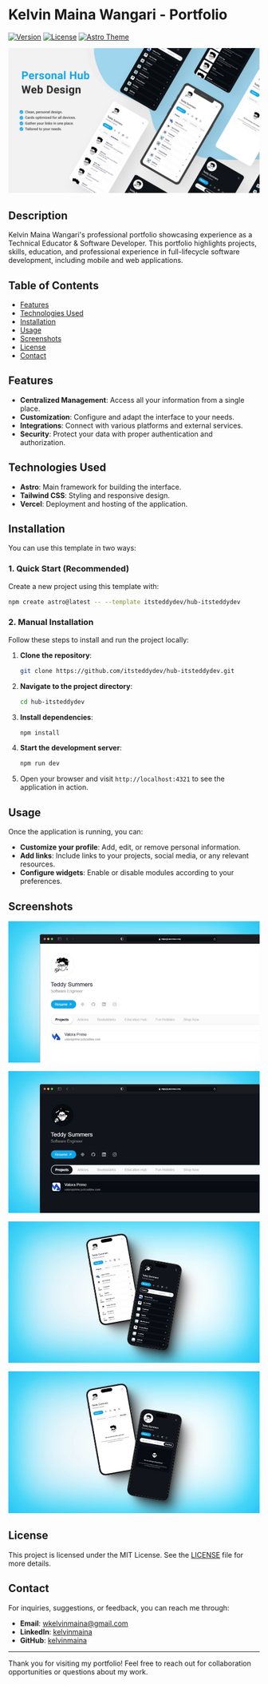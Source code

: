 # Kelvin Maina Wangari - Portfolio

[![Version](https://img.shields.io/github/package-json/v/kelvinmaina/kelvinmaina-portfolio)](https://github.com/kelvinmaina/kelvinmaina-portfolio) [![License](https://img.shields.io/badge/license-MIT-green.svg)](https://opensource.org/licenses/MIT) [![Astro Theme](https://img.shields.io/badge/Astro-Theme-blue?logo=astro)](https://astro.build/themes/details/personal-hub-a-customizable-personal-link/)

![Project Logo](public/img/cover/personal_hub.jpg)

## Description

Kelvin Maina Wangari's professional portfolio showcasing experience as a Technical Educator & Software Developer. This portfolio highlights projects, skills, education, and professional experience in full-lifecycle software development, including mobile and web applications.

## Table of Contents

- [Features](#features)
- [Technologies Used](#technologies-used)
- [Installation](#installation)
- [Usage](#usage)
- [Screenshots](#screenshots)
- [License](#license)
- [Contact](#contact)

## Features

- **Centralized Management**: Access all your information from a single place.
- **Customization**: Configure and adapt the interface to your needs.
- **Integrations**: Connect with various platforms and external services.
- **Security**: Protect your data with proper authentication and authorization.

## Technologies Used

- **Astro**: Main framework for building the interface.
- **Tailwind CSS**: Styling and responsive design.
- **Vercel**: Deployment and hosting of the application.

## Installation

You can use this template in two ways:

### 1. Quick Start (Recommended)

Create a new project using this template with:

   ```bash
npm create astro@latest -- --template itsteddydev/hub-itsteddydev
   ```

### 2. Manual Installation
Follow these steps to install and run the project locally:

1. **Clone the repository**:

   ```bash
   git clone https://github.com/itsteddydev/hub-itsteddydev.git
   ```

2. **Navigate to the project directory**:

   ```bash
   cd hub-itsteddydev
   ```

3. **Install dependencies**:

   ```bash
   npm install
   ```

4. **Start the development server**:

   ```bash
   npm run dev
   ```

5. Open your browser and visit `http://localhost:4321` to see the application in action.


## Usage

Once the application is running, you can:

- **Customize your profile**: Add, edit, or remove personal information.
- **Add links**: Include links to your projects, social media, or any relevant resources.
- **Configure widgets**: Enable or disable modules according to your preferences.

## Screenshots

![Main View](public/img/cover/personal_hub01.webp)

![Main View Dark](public/img/cover/personal_hub02.webp)

![Main View Dark](public/img/cover/personal_hub03.webp)

![Main View Dark](public/img/cover/personal_hub04.webp)


## License

This project is licensed under the MIT License. See the [LICENSE](./LICENSE) file for more details.

## Contact

For inquiries, suggestions, or feedback, you can reach me through:

- **Email**: wkelvinmaina@gmail.com
- **LinkedIn**: [kelvinmaina](https://www.linkedin.com/in/kelvinmaina/)
- **GitHub**: [kelvinmaina](https://www.github.com/kelvinmaina)

---

Thank you for visiting my portfolio! Feel free to reach out for collaboration opportunities or questions about my work.
